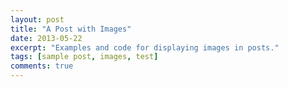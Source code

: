 ```yaml
---
layout: post
title: "A Post with Images"
date: 2013-05-22
excerpt: "Examples and code for displaying images in posts."
tags: [sample post, images, test]
comments: true
---
```

<div id="example1"></div>
<script src="https://githubPages/aiologybay.github.io/assets/js/pdfobject.js"></script>
<script>PDFObject.embed("https://aiologybay.github.io/assets/pdf/cv.pdf", "#example1");</script>
<style>
.pdfobject-container { height: 30rem; border: 1rem solid rgba(0,0,0,.1); }
</style>
